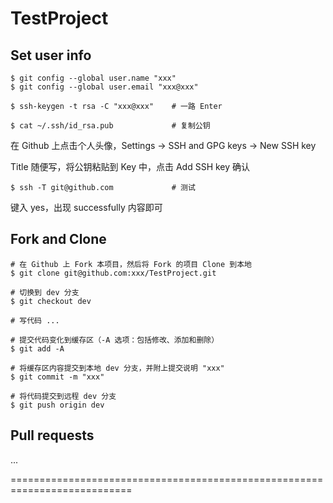 # TestProject

## Set user info
```shell
$ git config --global user.name "xxx"
$ git config --global user.email "xxx@xxx"

$ ssh-keygen -t rsa -C "xxx@xxx"    # 一路 Enter

$ cat ~/.ssh/id_rsa.pub             # 复制公钥
```

在 Github 上点击个人头像，Settings -> SSH and GPG keys -> New SSH key

Title 随便写，将公钥粘贴到 Key 中，点击 Add SSH key 确认

```shell
$ ssh -T git@github.com             # 测试
```

键入 yes，出现 successfully 内容即可

## Fork and Clone

```shell
# 在 Github 上 Fork 本项目，然后将 Fork 的项目 Clone 到本地
$ git clone git@github.com:xxx/TestProject.git

# 切换到 dev 分支
$ git checkout dev

# 写代码 ...

# 提交代码变化到缓存区（-A 选项：包括修改、添加和删除）
$ git add -A

# 将缓存区内容提交到本地 dev 分支，并附上提交说明 "xxx"
$ git commit -m "xxx"

# 将代码提交到远程 dev 分支
$ git push origin dev
```

## Pull requests

...

===========================================================================
